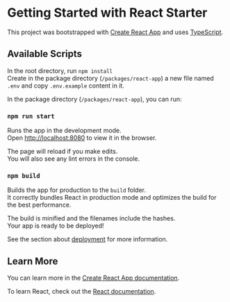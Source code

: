 # Getting Started with React Starter

This project was bootstrapped with [Create React App](https://github.com/facebook/create-react-app) and uses [TypeScript](https://www.typescriptlang.org/).

## Available Scripts

In the root directory, run `npm install`\
Create in the package directory (`/packages/react-app`) a new file named `.env` and copy `.env.example` content in it.

In the package directory (`/packages/react-app`), you can run:

### `npm run start`

Runs the app in the development mode.\
Open [http://localhost:8080](http://localhost:8080) to view it in the browser.

The page will reload if you make edits.\
You will also see any lint errors in the console.

### `npm build`

Builds the app for production to the `build` folder.\
It correctly bundles React in production mode and optimizes the build for the best performance.

The build is minified and the filenames include the hashes.\
Your app is ready to be deployed!

See the section about [deployment](https://facebook.github.io/create-react-app/docs/deployment) for more information.

## Learn More

You can learn more in the [Create React App documentation](https://facebook.github.io/create-react-app/docs/getting-started).

To learn React, check out the [React documentation](https://reactjs.org/).
